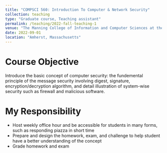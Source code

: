 ```yaml
---
title: "COMPSCI 560: Introduction To Computer & Network Security"
collection: teaching
type: "Graduate course, Teaching assistant"
permalink: /teaching/2022-fall-teaching-1
venue: "The Manning College of Information and Computer Sciences at the University of Massachusetts Amherst"
date: 2022-09-01
location: "Amherst, Massachusetts"
---
```


Course Objective
======
Introduce the basic concept of computer security: the fundemental principle of the message security involving digest, signature, encryption/decryption algorithm, and detail illustration of system-wise security such as firewall and malicious software.

My Responsibility
======
- Host weekly office hour and be accessible for students in many forms, such as responding piazza in short time
- Prepare and design the homework, exam, and challenge to help student have a better understanding of the concept
- Grade homework and exam